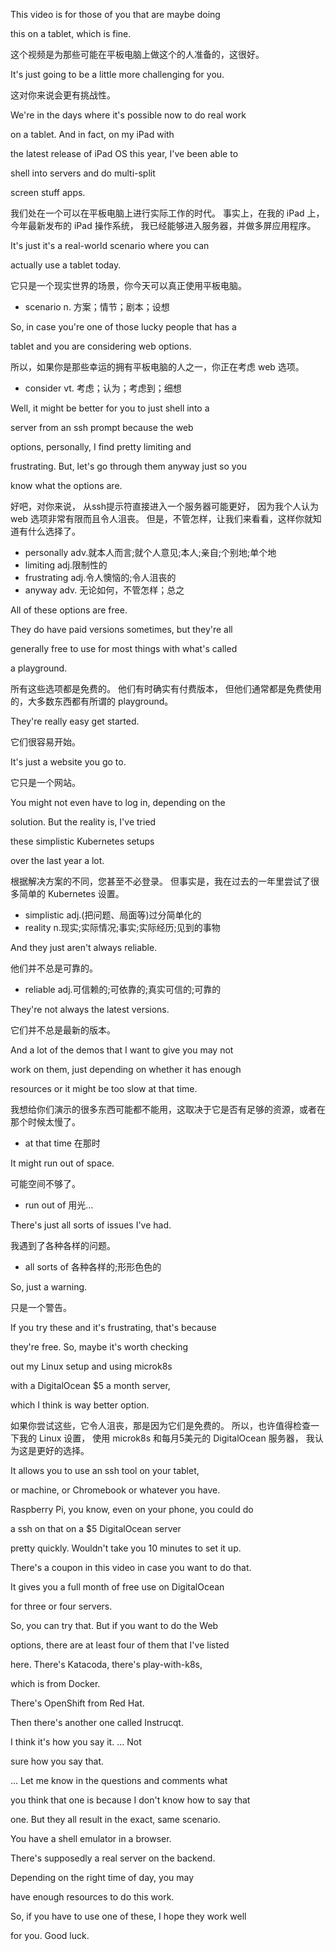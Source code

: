 This video is for those of you that are maybe doing

this on a tablet, which is fine.

这个视频是为那些可能在平板电脑上做这个的人准备的，这很好。

It's just going to be a little more challenging for you.

这对你来说会更有挑战性。

We're in the days where it's possible now to do real work

on a tablet. And in fact, on my iPad with

the latest release of iPad OS this year, I've been able to

shell into servers and do multi-split

screen stuff apps.

我们处在一个可以在平板电脑上进行实际工作的时代。
事实上，在我的 iPad 上，今年最新发布的 iPad 操作系统，
我已经能够进入服务器，并做多屏应用程序。

It's just it's a real-world scenario where you can

actually use a tablet today.

它只是一个现实世界的场景，你今天可以真正使用平板电脑。
* scenario n. 方案；情节；剧本；设想

So, in case you're one of those lucky people that has a

tablet and you are considering web options.

所以，如果你是那些幸运的拥有平板电脑的人之一，你正在考虑 web 选项。
* consider vt. 考虑；认为；考虑到；细想 

Well, it might be better for you to just shell into a

server from an ssh prompt because the web

options, personally, I find pretty limiting and

frustrating. But, let's go through them anyway just so you

know what the options are.

好吧，对你来说，
从ssh提示符直接进入一个服务器可能更好，
因为我个人认为 web 选项非常有限而且令人沮丧。
但是，不管怎样，让我们来看看，这样你就知道有什么选择了。
* personally adv.就本人而言;就个人意见;本人;亲自;个别地;单个地
* limiting adj.限制性的
* frustrating adj.令人懊恼的;令人沮丧的
* anyway adv. 无论如何，不管怎样；总之

All of these options are free.

They do have paid versions sometimes, but they're all

generally free to use for most things with what's called

a playground.

所有这些选项都是免费的。
他们有时确实有付费版本，
但他们通常都是免费使用的，大多数东西都有所谓的 playground。

They're really easy get started.

它们很容易开始。

It's just a website you go to.

它只是一个网站。

You might not even have to log in, depending on the

solution. But the reality is, I've tried

these simplistic Kubernetes setups

over the last year a lot.

根据解决方案的不同，您甚至不必登录。
但事实是，我在过去的一年里尝试了很多简单的 Kubernetes 设置。
* simplistic adj.(把问题、局面等)过分简单化的
* reality n.现实;实际情况;事实;实际经历;见到的事物

And they just aren't always reliable.

他们并不总是可靠的。
* reliable adj.可信赖的;可依靠的;真实可信的;可靠的

They're not always the latest versions.

它们并不总是最新的版本。

And a lot of the demos that I want to give you may not

work on them, just depending on whether it has enough

resources or it might be too slow at that time.

我想给你们演示的很多东西可能都不能用，这取决于它是否有足够的资源，或者在那个时候太慢了。
* at that time 在那时

It might run out of space.

可能空间不够了。
* run out of 用光…

There's just all sorts of issues I've had.

我遇到了各种各样的问题。
* all sorts of 各种各样的;形形色色的

So, just a warning.

只是一个警告。

If you try these and it's frustrating, that's because

they're free. So, maybe it's worth checking

out my Linux setup and using microk8s

with a DigitalOcean $5 a month server,

which I think is way better option.

如果你尝试这些，它令人沮丧，那是因为它们是免费的。
所以，也许值得检查一下我的 Linux 设置，
使用 microk8s 和每月5美元的 DigitalOcean 服务器，
我认为这是更好的选择。

It allows you to use an ssh tool on your tablet,

or machine, or Chromebook or whatever you have.

Raspberry Pi, you know, even on your phone, you could do

a ssh on that on a $5 DigitalOcean server

pretty quickly. Wouldn't take you 10 minutes to set it up.

There's a coupon in this video in case you want to do that.

It gives you a full month of free use on DigitalOcean

for three or four servers.

So, you can try that. But if you want to do the Web

options, there are at least four of them that I've listed

here. There's Katacoda, there's play-with-k8s,

which is from Docker.

There's OpenShift from Red Hat.

Then there's another one called Instrucqt.

I think it's how you say it. ... Not

sure how you say that.

... Let me know in the questions and comments what

you think that one is because I don't know how to say that

one. But they all result in the exact, same scenario.

You have a shell emulator in a browser.

There's supposedly a real server on the backend.

Depending on the right time of day, you may

have enough resources to do this work.

So, if you have to use one of these, I hope they work well

for you. Good luck.